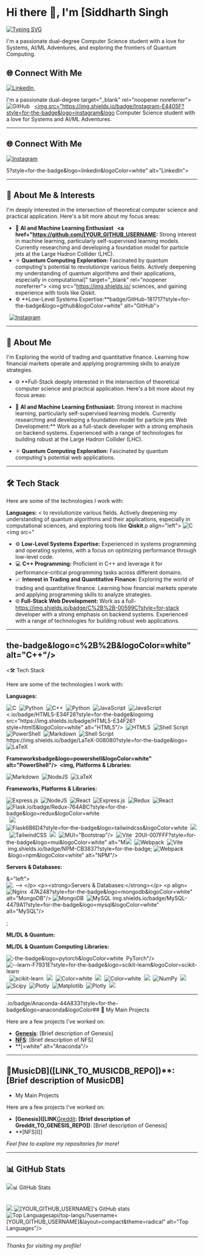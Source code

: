 # Hi there 👋, I'm [Siddharth Singh

<!-- Typing SVG -->
<a href="https://git.io/typing-svg"><img src="https://readme-typing-svg.herokuapp.com?font=Fira+Code&size=25&pause=1000&color=34D399¢er=true&vCenter=true&width=435&lines=Passionate+Computer+Science+Student;Systems+Programming+Enthusiast;AI%2FML+Adventurer;Quantum+Computing+Explorer;Full-Stack+Developer" alt="Typing SVG" /></a>

I'm a passionate dual-degree Computer Science student with a love for Systems, AI/ML Adventures, and exploring the frontiers of Quantum Computing.


## 🌐 Connect With Me

<p align="left">
  <a href="[YOUR_LINKEDIN_URL]" target="_blank" rel="noopener noreferrer">
    <img src="https://img.shields.io/badge/LinkedIn-0077B5?style=for-the-badge&logo=linkedin&logoColor=white" alt="LinkedIn">
  </a>
   
  <a href="https://github.com/[YOUR_GITHUB_USERNAME]"+Computing+Explorer;Full-Stack+Developer" alt="Typing SVG" /></a>

I'm a passionate dual-degree target="_blank" rel="noopener noreferrer">
    <img src="https://img.shields.io/badge/GitHub-181717?style=for-the-badge&logo=github&logoColor=white" alt="GitHub">
  </a>
    
  <a href="[YOUR_INSTAGRAM_URL]" target="_blank" rel="noopener noreferrer">
    <img src="https://img.shields.io/badge/Instagram-E4405F?style=for-the-badge&logo=instagram&logo Computer Science student with a love for Systems and AI/ML Adventures.

---

## 🌐 Connect With Me

<p align="left">
  <a href="[YOUR_LINKEDIN_URL]" target="_blank" rel="noopener noreferrer">
    <img src="https://img.shields.io/badge/LinkedIn-0077BColor=white" alt="Instagram">
  </a>
  <!-- Add other relevant links here -->
</p>5?style=for-the-badge&logo=linkedin&logoColor=white" alt="LinkedIn">


---

## 🚀 About Me & Interests

I'm deeply interested in the intersection of theoretical computer science and practical application. Here's a bit more about my focus areas:

*   🧠 **AI and Machine Learning Enthusiast  </a>
   
  <a href="https://github.com/[YOUR_GITHUB_USERNAME:** Strong interest in machine learning, particularly self-supervised learning models. Currently researching and developing a foundation model for particle jets at the Large Hadron Collider (LHC).
*   ⚛️ **Quantum Computing Exploration:** Fascinated by quantum computing's potential to revolutionize various fields. Actively deepening my understanding of quantum algorithms and their applications, especially in computational]" target="_blank" rel="noopener noreferrer">
    <img src="https://img.shields.io/ sciences, and gaining experience with tools like Qiskit.
*   ⚙️ **Low-Level Systems Expertise:**badge/GitHub-181717?style=for-the-badge&logo=github&logoColor=white" alt="GitHub">
  </a>
    
  <a href="[YOUR_INSTAGRAM Experienced in systems programming and operating systems, with a focus on optimizing performance through low-level code.
*   💻 **C++ Programming:**_URL]" target="_blank" rel="noopener noreferrer">
    <img src="https://img.shields. Proficient in C++ and leverage it for performance-critical programming tasks across different domains.
*   📈 **Interest in Trading and Quantitative Finance:**io/badge/Instagram-E4405F?style=for-the-badge&logo=instagram&logoColor=white" alt="Instagram">
  </a>
  <!-- Add other relevant links here -->
</p>

---

## 🚀 About Me

I'm Exploring the world of trading and quantitative finance. Learning how financial markets operate and applying programming skills to analyze strategies.
*   🌐 **Full-Stack deeply interested in the intersection of theoretical computer science and practical application. Here's a bit more about my focus areas:

*   🧠 **AI and Machine Learning Enthusiast:** Strong interest in machine learning, particularly self-supervised learning models. Currently researching and developing a foundation model for particle jets Web Development:** Work as a full-stack developer with a strong emphasis on backend systems. Experienced with a range of technologies for building robust at the Large Hadron Collider (LHC).
*   ⚛️ **Quantum Computing Exploration:** Fascinated by quantum computing's potential web applications.

---

## 🛠️ Tech Stack

Here are some of the technologies I work with:

**Languages:**
< to revolutionize various fields. Actively deepening my understanding of quantum algorithms and their applications, especially in computational sciences, and exploring tools like **Qiskit**.p align="left">
  <img src="https://img.shields.io/badge/C-A8B9CC?style=for-the-badge&logo=c&logoColor=white" alt="C"/> 
  <img src="
*   ⚙️ **Low-Level Systems Expertise:** Experienced in systems programming and operating systems, with a focus on optimizing performance through low-level code.
*   💻 **C++ Programming:** Proficient in C++ and leverage it for performance-critical programming tasks across different domains.
*   📈 **Interest in Trading and Quantitative Finance:** Exploring the world of trading and quantitative finance. Learning how financial markets operate and applying programming skills to analyze strategies.
*   🌐 **Full-Stack Web Development:** Work as a full-https://img.shields.io/badge/C%2B%2B-00599C?style=for-stack developer with a strong emphasis on backend systems. Experienced with a range of technologies for building robust web applications.

---

## the-badge&logo=c%2B%2B&logoColor=white" alt="C++"/> 
  <🛠️ Tech Stack

Here are some of the technologies I work with:

**Languages:**
<p align="left">
  <img src="https://img.shields.io/badge/C-A8B9CC?style=for-the-badge&logo=c&logoColor=white" alt="C"/> 
  <img src="https://img.shields.io/badge/Python-3776AB?style=for-the-badgeimg src="https://img.shields.io/badge/C%2B%2B-005&logo=python&logoColor=white" alt="Python"/> 
  <img src="https99C?style=for-the-badge&logo=c%2B%2B&logoColor=white" alt="C++"/> 
  <img src="https://img.shields.io/badge/Python-3776AB?style=for-the-badge&logo=python&logoColor=white" alt="Python"/> 
  <img src="https://img.shields.io/badge/JavaScript-F7DF1E?style=for://img.shields.io/badge/JavaScript-F7DF1E?style=for-the-badge&logo=javascript&logoColor=black" alt="JavaScript"/> 
  <img src="https://img.shields-the-badge&logo=javascript&logoColor=black" alt="JavaScript"/> 
  <.io/badge/HTML5-E34F26?style=for-the-badge&logoimg src="https://img.shields.io/badge/HTML5-E34F26?style=html5&logoColor=white" alt="HTML5"/> 
  <img src="https=for-the-badge&logo=html5&logoColor=white" alt="HTML5"/> 
  <img src="https://img.shields.io/badge/Shell_Script-121://img.shields.io/badge/Shell_Script-121011?style=for-011?style=for-the-badge&logo=gnu-bash&logoColor=white" alt="Shell Script"/> 
  <img src="https://img.shields.io/badge/PowerShell-5391FE?style=for-the-badge&logo=powershell&logoColor=white" alt="PowerShell"/> 
  <img src="https://img.shields.io/badge/Markdown-000000?style=for-the-badge&logo=markdown&logoColor=white" alt="Markdown"/> 
  <img src="the-badge&logo=gnu-bash&logoColor=white" alt="Shell Script"/> 
https://img.shields.io/badge/LaTeX-008080?style=for-the-badge&logo=  <img src="https://img.shields.io/badge/PowerShell-5391FE?style=for-the-latex&logoColor=white" alt="LaTeX"/> 
  <!-- Add other language icons -->
</p>

**Frameworksbadge&logo=powershell&logoColor=white" alt="PowerShell"/> 
  <img, Platforms & Libraries:**
<p align="left">
  <img src="https://img.shields. src="https://img.shields.io/badge/Markdown-000000?style=for-the-badge&logo=markdown&logoColor=white" alt="Markdown"/> 
  <img src="https://io/badge/Node.js-339933?style=for-the-badge&logo=node.js&img.shields.io/badge/LaTeX-008080?style=for-the-badge&logo=logoColor=white" alt="NodeJS"/> 
  <img src="https://img.shields.io/badge/Express.js-000000?style=for-the-badge&logo=express&latex&logoColor=white" alt="LaTeX"/> 
  <!-- Add other language icons -->
</p>

**Frameworks, Platforms & Libraries:**
<p align="left">
  <img src="https://img.logoColor=white" alt="Express.js"/> 
  <img src="https://img.shields.io/badge/React-61DAFB?style=for-the-badge&logo=reactshields.io/badge/Node.js-339933?style=for-the-badge&logo=node.js&logoColor=white" alt="NodeJS"/> 
  <img src="https://img.shields.io/badge/Express.js-000000?style=for-the-badge&logo=express&&logoColor=black" alt="React"/> 
  <img src="https://img.shields.io/badge/Redux-764ABC?style=for-the-badge&logo=redux&logoColor=logoColor=white" alt="Express.js"/> 
  <img src="https://img.shields.io/badge/React-61DAFB?style=for-the-badge&logo=reactwhite" alt="Redux"/> 
  <img src="https://img.shields.io/&logoColor=black" alt="React"/> 
  <img src="https://img.shieldsbadge/Flask-000000?style=for-the-badge&logo=flask&logoColor=white" alt="Flask.io/badge/Redux-764ABC?style=for-the-badge&logo=redux&logoColor=white" alt="Redux"/> 
  <img src="https://img.shields.io/"/> 
  <img src="https://img.shields.io/badge/Tailwind_CSS-0badge/Flask-000000?style=for-the-badge&logo=flask&logoColor=white" alt="Flask6B6D4?style=for-the-badge&logo=tailwindcss&logoColor=white" alt="TailwindCSS"/> 
  <img src="https://img.shields.io/badge/"/> 
  <img src="https://img.shields.io/badge/Tailwind_CSS-0Bootstrap-7952B3?style=for-the-badge&logo=bootstrap&logoColor=white" alt6B6D4?style=for-the-badge&logo=tailwindcss&logoColor=white" alt="TailwindCSS"/> 
  <img src="https://img.shields.io/badge/="Bootstrap"/> 
  <img src="https://img.shields.io/badge/Material%Bootstrap-7952B3?style=for-the-badge&logo=bootstrap&logoColor=white" alt20UI-007FFF?style=for-the-badge&logo=mui&logoColor=white" alt="MUI"/>="Bootstrap"/> 
  <img src="https://img.shields.io/badge/Material% 
  <img src="https://img.shields.io/badge/Vite-646CFF?style=for-the-badge&logo=vite&logoColor=white" alt="Vite"/> 
  20UI-007FFF?style=for-the-badge&logo=mui&logoColor=white" alt="M<img src="https://img.shields.io/badge/Webpack-8DD6F9?style=for-the-badge&UI"/> 
  <img src="https://img.shields.io/badge/Vite-logo=webpack&logoColor=black" alt="Webpack"/> 
  <img src="https://646CFF?style=for-the-badge&logo=vite&logoColor=white" alt="Vite"/> img.shields.io/badge/NPM-CB3837?style=for-the-badge;
  <img src="https://img.shields.io/badge/Webpack-8DD6F9?style=for-the-badge&logo=webpack&logoColor=black" alt="Webpack"/> &logo=npm&logoColor=white" alt="NPM"/> 
  <!-- Add Chakra, DaisyUI, JWT;
  <img src="https://img.shields.io/badge/NPM-CB3837, Nodemon, React Router, React Hook Form, Styled Components etc. -->
</p>

**Servers & Databases:**
<p align?style=for-the-badge&logo=npm&logoColor=white" alt="NPM"/>&="left">
  <img src="https://img.shields.io/badge/Nginx-00nbsp;
  <!-- Add Chakra, DaisyUI, JWT, Nodemon, React Router, React Hook Form, Styled Components etc9639?style=for-the-badge&logo=nginx&logoColor=white" alt=". -->
</p>

**Servers & Databases:**
<p align="left">
  <img srcNginx"/> 
  <img src="https://img.shields.io/badge/MongoDB-="https://img.shields.io/badge/Nginx-009639?style=for-the-badge&logo=nginx&logoColor=white" alt="Nginx"/> 
  47A248?style=for-the-badge&logo=mongodb&logoColor=white" alt="MongoDB"/> <img src="https://img.shields.io/badge/MongoDB-47A248?style
  <img src="https://img.shields.io/badge/MySQL-4479A1=for-the-badge&logo=mongodb&logoColor=white" alt="MongoDB"/> 
  <img src="https://?style=for-the-badge&logo=mysql&logoColor=white" alt="MySQL"/> img.shields.io/badge/MySQL-4479A1?style=for-the-badge&logo=mysql&logoColor=white" alt="MySQL"/> 
  <!-- Add other server/database icons -->
</p>;
  <!-- Add other server/database icons -->
</p>

**ML/DL & Quantum:**
<p align="left">


**ML/DL & Quantum Computing Libraries:**
<p align="left">
  <img src="https://img.shields.io/  <img src="https://img.shields.io/badge/PyTorch-EE4C2C?style=forbadge/PyTorch-EE4C2C?style=for-the-badge&logo=pytorch&logoColor=white" alt="-the-badge&logo=pytorch&logoColor=white" alt="PyTorch"/> 
  PyTorch"/> 
  <img src="https://img.shields.io/badge/scikit<img src="https://img.shields.io/badge/scikit--learn-F7931E?style=for-the-badge&logo=scikit-learn&logoColor=white" alt="--learn-F7931E?style=for-the-badge&logo=scikit-learn&logoColor=scikit-learn"/> 
  <img src="https://img.shields.io/badge/white" alt="scikit-learn"/> 
  <img src="https://img.shields.io/badge/QPandas-150458?style=for-the-badge&logo=pandas&logoColor=white" altiskit-6929C4?style=for-the-badge&logo=qiskit&logo="Pandas"/> 
  <img src="https://img.shields.io/badge/NumPy-013243?style=for-the-badge&logo=numpy&logoColor=white" alt="Color=white" alt="Qiskit"/>  <!-- Added Qiskit Badge -->
  <img src="https://img.NumPy"/> 
  <img src="https://img.shields.io/badge/SciPyshields.io/badge/Pandas-150458?style=for-the-badge&logo=pandas&logo-8CAAE6?style=for-the-badge&logo=scipy&logoColor=white" alt="Color=white" alt="Pandas"/> 
  <img src="https://img.shields.io/badge/NumPy-013243?style=for-the-badge&logo=Scipy"/> 
  <img src="https://img.shields.io/badge/Matplotlib-3776AB?style=for-the-badge&logo=matplotlib&logoColor=white"numpy&logoColor=white" alt="NumPy"/> 
  <img src="https://img alt="Matplotlib"/> 
  <img src="https://img.shields.io/badge/Plotly-3F4F75?style=for-the-badge&logo=plotly&logoColor.shields.io/badge/SciPy-8CAAE6?style=for-the-badge&logo=scipy&logoColor=white" alt="Scipy"/> 
  <img src="https://img.=white" alt="Plotly"/> 
  <img src="https://img.shields.io/badge/Qiskitshields.io/badge/Matplotlib-3776AB?style=for-the-badge&logo=matplotlib&logoColor=white" alt="Matplotlib"/> 
  <img src="https://img.shields.io/badge/Plotly-3F4F75?style=for-the-badge&logo=plotly-6929C4?style=for-the-badge&logo=Qiskit&logoColor=white"&logoColor=white" alt="Plotly"/> 
  <img src="https://img.shields alt="Qiskit"/>  <!-- Updated: Added Qiskit -->
  <!-- Add Anaconda -->
</p>

---

.io/badge/Anaconda-44A833?style=for-the-badge&logo=anaconda&logoColor## 📂 My Main Projects

Here are a few projects I've worked on:

*   **[Genesis]([LINK_TO_GENESIS_REPO])**: [Brief description of Genesis]
*   **[NFS]([LINK_TO_NFS_REPO])**: [Brief description of NFS]
*   **[=white" alt="Anaconda"/>  <!-- Added Anaconda Badge -->
</p>

---

## 📂MusicDB]([LINK_TO_MUSICDB_REPO])**: [Brief description of MusicDB]
*    My Main Projects

Here are a few projects I've worked on:

*   **[Genesis]([LINK**[Greddit]([LINK_TO_GREDDIT_REPO])**: [Brief description of Greddit_TO_GENESIS_REPO])**: [Brief description of Genesis]
*   **[NFS]([]

*Feel free to explore my repositories for more!*

---

## 📊 GitHub Stats

<p align="centerLINK_TO_NFS_REPO])**: [Brief description of NFS]
*   **[MusicDB](">
  <img src="https://github-readme-stats.vercel.app/api?username=[YOUR_GITHUB_[LINK_TO_MUSICDB_REPO])**: [Brief description of MusicDB]
*   **[Greddit]([LINK_TO_GREDDIT_REPO])**: [Brief description of Greddit]

*Feel free to explore my repositories for more!*

---

## 📊 GitHub Stats

<p align="centerUSERNAME]&show_icons=true&theme=radical" alt="[YOUR_GITHUB_USERNAME]'s GitHub stats"/>
  <br/>
  <img src="https://github-readme-stats.vercel.app/">
  <img src="https://github-readme-stats.vercel.app/api?username=[YOUR_GITHUB_USERNAME]&show_icons=true&theme=radical" alt="[YOUR_GITHUB_USERNAME]'s GitHub stats"/>
  <br/>
  <img src="https://github-readme-stats.vercel.app/api/top-langs/?username=[YOUR_GITHUB_USERNAME]&layout=compact&theme=radical" alt="Top Languages"/>api/top-langs/?username=[YOUR_GITHUB_USERNAME]&layout=compact&theme=radical" alt="Top Languages"/>
  <!-- You can add more stats here, like streak stats:
  <img src="https://github-readme-streak
  <!-- You can add more stats here, like streak stats:
  <img src="https://github-readme-streak-stats.herokuapp.com/?user=[YOUR_GITHUB_USERNAME]&theme=radical" alt="GitHub Streak"/>
  -->
</p>

---

*Thanks for visiting my profile!*
